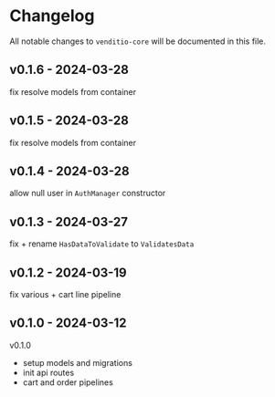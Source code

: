 # Changelog

All notable changes to `venditio-core` will be documented in this file.

## v0.1.6 - 2024-03-28

fix resolve models from container

## v0.1.5 - 2024-03-28

fix resolve models from container

## v0.1.4 - 2024-03-28

allow null user in `AuthManager` constructor

## v0.1.3 - 2024-03-27

fix + rename `HasDataToValidate` to `ValidatesData`

## v0.1.2 - 2024-03-19

fix various + cart line pipeline

## v0.1.0 - 2024-03-12

v0.1.0

- setup models and migrations
- init api routes
- cart and order pipelines
